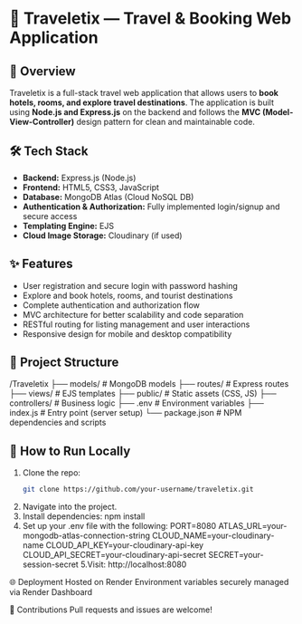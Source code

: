 # 🧳 Traveletix — Travel & Booking Web Application

## 📌 Overview
Traveletix is a full-stack travel web application that allows users to **book hotels, rooms, and explore travel destinations**. The application is built using **Node.js and Express.js** on the backend and follows the **MVC (Model-View-Controller)** design pattern for clean and maintainable code.

## 🛠️ Tech Stack

- **Backend:** Express.js (Node.js)
- **Frontend:** HTML5, CSS3, JavaScript
- **Database:** MongoDB Atlas (Cloud NoSQL DB)
- **Authentication & Authorization:** Fully implemented login/signup and secure access
- **Templating Engine:** EJS
- **Cloud Image Storage:** Cloudinary (if used)

## ✨ Features

- User registration and secure login with password hashing
- Explore and book hotels, rooms, and tourist destinations
- Complete authentication and authorization flow
- MVC architecture for better scalability and code separation
- RESTful routing for listing management and user interactions
- Responsive design for mobile and desktop compatibility

## 📁 Project Structure
/Traveletix
├── models/ # MongoDB models
├── routes/ # Express routes
├── views/ # EJS templates
├── public/ # Static assets (CSS, JS)
├── controllers/ # Business logic
├── .env # Environment variables
├── index.js # Entry point (server setup)
└── package.json # NPM dependencies and scripts


## 🚀 How to Run Locally

1. Clone the repo:
   ```bash
   git clone https://github.com/your-username/traveletix.git
2. Navigate into the project.
3. Install dependencies: npm install
4. Set up your .env file with the following:
PORT=8080
ATLAS_URL=your-mongodb-atlas-connection-string
CLOUD_NAME=your-cloudinary-name
CLOUD_API_KEY=your-cloudinary-api-key
CLOUD_API_SECRET=your-cloudinary-api-secret
SECRET=your-session-secret
5.Visit:
http://localhost:8080

🌐 Deployment
Hosted on Render
Environment variables securely managed via Render Dashboard

🙌 Contributions
Pull requests and issues are welcome!
